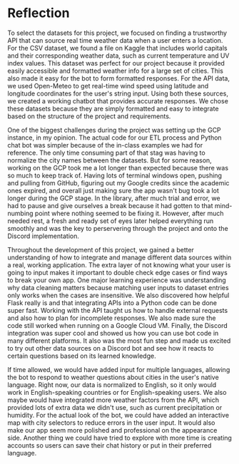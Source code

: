 # Reflection
To select the datasets for this project, we focused on finding a trustworthy API that can source real time weather data when a user enters a location. For the CSV dataset, we found a  file on Kaggle that includes world capitals and their corresponding weather data, such as current temperature and UV index values. This dataset was perfect for our project because it provided easily accessible and formatted weather info for a large set of cities. This also made it easy for the bot to form formatted responses. For the API data, we used Open-Meteo to get real-time wind speed using latitude and longitude coordinates for the user's string input. Using both these sources, we created a working chatbot that provides accurate responses. We chose these datasets because they are simply formatted and easy to integrate based on the structure of the project and requirements.

One of the biggest challenges during the project was setting up the GCP instance, in my opinion. The actual code for our ETL process and Python chat bot was simpler because of the in-class examples we had for reference. The only time consuming part of that stag was having to normalize the city names between the datasets. But for some reason, working on the GCP took me a lot longer than expected because there was so much to keep track of. Having lots of terminal windows open, pushing and pulling from GitHub, figuring out my Google credits since the academic ones expired, and overall just making sure the app wasn't bug took a lot longer during the GCP stage. In the library, after much trial and error, we had to pause and give ourselves a break because it had gotten to that mind-numbing point where nothing seemed to be fixing it. However, after much needed rest, a fresh and ready set of eyes later helped everything run smoothly and was the key to perservering through the project and onto the Discord implementation.

Throughout the development of this project, we gained a better understanding of how to integrate and manage different data sources within a real, working application. The extra layer of not knowing what your user is going to input makes it important to double check edge cases or find ways to break your own app. One major learning experience was understanding why data cleaning matters because matching user inputs to dataset entries only works when the cases are insensitive. We also discovered how helpful Flask really is and that integrating APIs into a Python code can be done super fast. Working with the API taught us how to handle external requests and also how to plan for incomplete responses. We also made sure the code still worked when running on a Google Cloud VM. Finally, the Discord integration was super cool and showed us how you can use bot code in many different platforms. It also was the most fun step and made us excited to try out other data sources on a Discord bot and see how it reacts to certain questions based on its learned knowledge.

If time allowed, we would have added input for multiple languages, allowing the bot to respond to weather questions about cities in the user's native language. Right now, our data is normalized to English, so it only would work in English-speaking countries or for English-speaking users. We also maybe would have integrated more weather factors from the API, which provided lots of extra data we didn't use, such as current precipitation or humidity. For the actual look of the bot, we could have added an interactive map with city selectors to reduce errors in the user input. It would also make our app seem more polished and professional on the appearance side. Another thing we could have tried to explore with more time is creating accounts so users can save their chat history or put in their preferred language.
